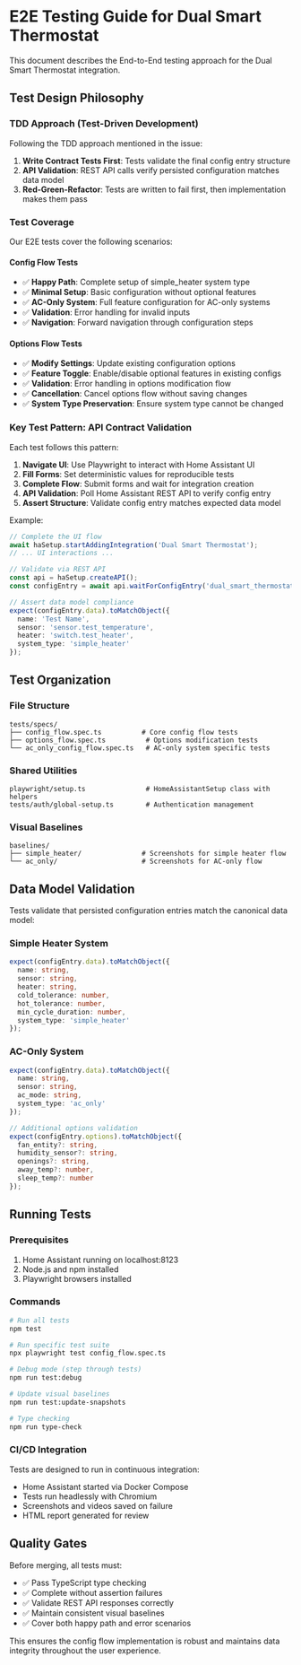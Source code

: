 # E2E Testing Guide for Dual Smart Thermostat

This document describes the End-to-End testing approach for the Dual Smart Thermostat integration.

## Test Design Philosophy

### TDD Approach (Test-Driven Development)

Following the TDD approach mentioned in the issue:

1. **Write Contract Tests First**: Tests validate the final config entry structure
2. **API Validation**: REST API calls verify persisted configuration matches data model
3. **Red-Green-Refactor**: Tests are written to fail first, then implementation makes them pass

### Test Coverage

Our E2E tests cover the following scenarios:

#### Config Flow Tests
- ✅ **Happy Path**: Complete setup of simple_heater system type
- ✅ **Minimal Setup**: Basic configuration without optional features  
- ✅ **AC-Only System**: Full feature configuration for AC-only systems
- ✅ **Validation**: Error handling for invalid inputs
- ✅ **Navigation**: Forward navigation through configuration steps

#### Options Flow Tests
- ✅ **Modify Settings**: Update existing configuration options
- ✅ **Feature Toggle**: Enable/disable optional features in existing configs
- ✅ **Validation**: Error handling in options modification flow
- ✅ **Cancellation**: Cancel options flow without saving changes
- ✅ **System Type Preservation**: Ensure system type cannot be changed

### Key Test Pattern: API Contract Validation

Each test follows this pattern:
1. **Navigate UI**: Use Playwright to interact with Home Assistant UI
2. **Fill Forms**: Set deterministic values for reproducible tests
3. **Complete Flow**: Submit forms and wait for integration creation
4. **API Validation**: Poll Home Assistant REST API to verify config entry
5. **Assert Structure**: Validate config entry matches expected data model

Example:
```typescript
// Complete the UI flow
await haSetup.startAddingIntegration('Dual Smart Thermostat');
// ... UI interactions ...

// Validate via REST API
const api = haSetup.createAPI();
const configEntry = await api.waitForConfigEntry('dual_smart_thermostat', 'Test Name');

// Assert data model compliance
expect(configEntry.data).toMatchObject({
  name: 'Test Name',
  sensor: 'sensor.test_temperature',
  heater: 'switch.test_heater',
  system_type: 'simple_heater'
});
```

## Test Organization

### File Structure
```
tests/specs/
├── config_flow.spec.ts          # Core config flow tests
├── options_flow.spec.ts          # Options modification tests
└── ac_only_config_flow.spec.ts   # AC-only system specific tests
```

### Shared Utilities
```
playwright/setup.ts               # HomeAssistantSetup class with helpers
tests/auth/global-setup.ts        # Authentication management
```

### Visual Baselines
```
baselines/
├── simple_heater/               # Screenshots for simple heater flow
└── ac_only/                     # Screenshots for AC-only flow
```

## Data Model Validation

Tests validate that persisted configuration entries match the canonical data model:

### Simple Heater System
```typescript
expect(configEntry.data).toMatchObject({
  name: string,
  sensor: string,
  heater: string,
  cold_tolerance: number,
  hot_tolerance: number,
  min_cycle_duration: number,
  system_type: 'simple_heater'
});
```

### AC-Only System
```typescript
expect(configEntry.data).toMatchObject({
  name: string,
  sensor: string,
  ac_mode: string,
  system_type: 'ac_only'
});

// Additional options validation
expect(configEntry.options).toMatchObject({
  fan_entity?: string,
  humidity_sensor?: string,
  openings?: string,
  away_temp?: number,
  sleep_temp?: number
});
```

## Running Tests

### Prerequisites
1. Home Assistant running on localhost:8123
2. Node.js and npm installed
3. Playwright browsers installed

### Commands
```bash
# Run all tests
npm test

# Run specific test suite
npx playwright test config_flow.spec.ts

# Debug mode (step through tests)
npm run test:debug

# Update visual baselines
npm run test:update-snapshots

# Type checking
npm run type-check
```

### CI/CD Integration
Tests are designed to run in continuous integration:
- Home Assistant started via Docker Compose
- Tests run headlessly with Chromium
- Screenshots and videos saved on failure
- HTML report generated for review

## Quality Gates

Before merging, all tests must:
- ✅ Pass TypeScript type checking
- ✅ Complete without assertion failures  
- ✅ Validate REST API responses correctly
- ✅ Maintain consistent visual baselines
- ✅ Cover both happy path and error scenarios

This ensures the config flow implementation is robust and maintains data integrity throughout the user experience.